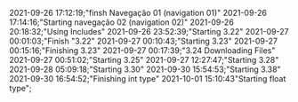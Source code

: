   

2021-09-26 17:12:19;"finsh Navegação 01 (navigation 01)"
2021-09-26 17:14:16;"Starting navegação 02 (navigation 02)"
2021-09-26 20:18:32;"Using Includes"
2021-09-26 23:52:39;"Starting 3.22"
2021-09-27 00:01:03;"Finish "3.22"
2021-09-27 00:10:43;"Starting 3.23"
2021-09-27 00:15:16;"Finishing 3.23"
2021-09-27 00:17:39;"3.24 Downloading Files"
2021-09-27 00:51:02;"Starting  3.25"
2021-09-27 12:27:47;"Starting 3.28"
2021-09-28 05:09:18;"Starting 3.30"
2021-09-30 15:54:53;"Starting 3.38"
2021-09-30 16:54:52;"Finishing int type"
2021-10-01 15:10:43"Starting float type";


